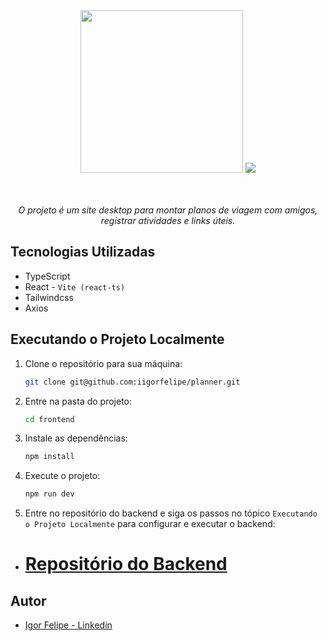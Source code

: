 <div align="center">
  <img width="260px" src="https://github.com/iigorfelipe/planner/assets/87145566/d3e0b295-2f03-4146-9c12-8044ecc7705f" />
  <img src="https://github.com/iigorfelipe/planner/assets/87145566/e5b7784a-2b9f-48ef-88f1-157ea76290f6" />
</div>

<br />
<br />

<p align="center">
  <i>
    O projeto é um site desktop para montar planos de viagem com amigos, registrar atividades e links úteis.
  </i>
</p>

## Tecnologias Utilizadas

- TypeScript
- React - `Vite (react-ts)`
- Tailwindcss
- Axios

## Executando o Projeto Localmente

1. Clone o repositório para sua máquina:
    ```bash
    git clone git@github.com:iigorfelipe/planner.git
    ```

2. Entre na pasta do projeto:
    ```bash
    cd frontend
    ```

3. Instale as dependências:
    ```bash
    npm install
    ```

4. Execute o projeto:
    ```bash
    npm run dev
    ```

5. Entre no repositório do backend e siga os passos no tópico `Executando o Projeto Localmente` para configurar e executar o backend:

- # [Repositório do Backend](https://github.com/iigorfelipe/planner-backend)

## Autor

- [Igor Felipe - Linkedin](https://www.linkedin.com/in/iigor-felipe/)
